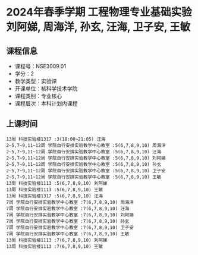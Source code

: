 # 2024年春季学期 工程物理专业基础实验 刘阿娣, 周海洋, 孙玄, 汪海, 卫子安, 王敏






## 课程信息

- 课程号：NSE3009.01
- 学分：2
- 教学类型：实验课
- 开课单位：核科学技术学院
- 课程类别：专业核心
- 课程层次：本科计划内课程

## 上课时间

```
13周 科技实验楼1317 :3(18:00~21:05) 汪海
2~5,7~9,11~12周 学院自行安排实验教学中心教室 :5(6,7,8,9,10) 周海洋
2~5,7~9,11~12周 学院自行安排实验教学中心教室 :5(6,7,8,9,10) 汪海
2~5,7~9,11~12周 学院自行安排实验教学中心教室 :5(6,7,8,9,10) 刘阿娣
2~5,7~9,11~12周 学院自行安排实验教学中心教室 :5(6,7,8,9,10) 孙玄
2~5,7~9,11~12周 学院自行安排实验教学中心教室 :5(6,7,8,9,10) 卫子安
2~5,7~9,11~12周 学院自行安排实验教学中心教室 :5(6,7,8,9,10) 王敏
13周 科技实验楼1113 :5(6,7,8,9,10) 刘阿娣
13周 科技实验楼1113 :5(6,7,8,9,10) 王敏
13周 科技实验楼1317 :5(6,7,8,9,10) 汪海
7周 学院自行安排实验教学中心教室 :7(6,7,8,9,10) 周海洋
7周 学院自行安排实验教学中心教室 :7(6,7,8,9,10) 汪海
7周 学院自行安排实验教学中心教室 :7(6,7,8,9,10) 刘阿娣
7周 学院自行安排实验教学中心教室 :7(6,7,8,9,10) 孙玄
7周 学院自行安排实验教学中心教室 :7(6,7,8,9,10) 卫子安
7周 学院自行安排实验教学中心教室 :7(6,7,8,9,10) 王敏
13周 科技实验楼1113 :7(6,7,8,9,10) 刘阿娣
13周 科技实验楼1113 :7(6,7,8,9,10) 王敏
```

